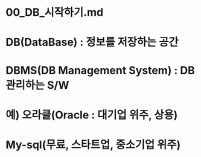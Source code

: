 # 00_DB_시작하기.md
# DB(DataBase) : 정보를 저장하는 공간
# DBMS(DB Management System) : DB 관리하는 S/W
# 예) 오라클(Oracle : 대기업 위주, 상용)
#     My-sql(무료, 스타트업, 중소기업 위주)